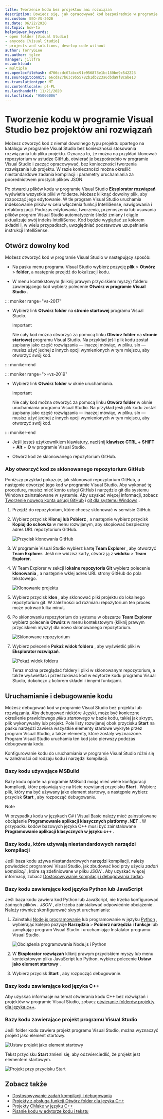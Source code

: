 ```yaml
---
title: Tworzenie kodu bez projektów ani rozwiązań
description: Dowiedz się, jak opracowywać kod bezpośrednio w programie Visual Studio bez potrzeby projektów i rozwiązań.
ms.custom: SEO-VS-2020
ms.date: 06/22/2020
ms.topic: how-to
helpviewer_keywords:
- open folder [Visual Studio]
- anycode [Visual Studio]
- projects and solutions, develop code without
author: TerryGLee
ms.author: tglee
manager: jillfra
ms.workload:
- multiple
ms.openlocfilehash: d706ccdc07abcc91e956878e1bc180be9c542223
ms.sourcegitcommit: 66cda27b63c9b55782b1db223a6dbda9f8cabe13
ms.translationtype: MT
ms.contentlocale: pl-PL
ms.lasthandoff: 11/21/2020
ms.locfileid: "95006006"
---
```

# <a name="develop-code-in-visual-studio-without-projects-or-solutions"></a>Tworzenie kodu w programie Visual Studio bez projektów ani rozwiązań

Możesz otworzyć kod z niemal dowolnego typu projektu opartego na katalogu w programie Visual Studio bez konieczności stosowania rozwiązania lub pliku projektu. Oznacza to, że można na przykład klonować repozytorium w usłudze GitHub, otwierać je bezpośrednio w programie Visual Studio i zacząć opracowywać, bez konieczności tworzenia rozwiązania lub projektu. W razie konieczności można określić niestandardowe zadania kompilacji i parametry uruchamiania za poorednictwem prostych plików JSON.

Po otwarciu plików kodu w programie Visual Studio **Eksplorator rozwiązań** wyświetla wszystkie pliki w folderze. Możesz kliknąć dowolny plik, aby rozpocząć jego edytowanie. W tle program Visual Studio uruchamia indeksowanie plików w celu włączenia funkcji IntelliSense, nawigowania i refaktoryzacji. Podczas edytowania, tworzenia, przenoszenia lub usuwania plików program Visual Studio automatycznie śledzi zmiany i ciągle aktualizuje swój indeks IntelliSense. Kod będzie wyglądać ze kolorem składni i, w wielu przypadkach, uwzględniać podstawowe uzupełnianie instrukcji IntelliSense.

## <a name="open-any-code"></a>Otwórz dowolny kod

Możesz otworzyć kod w programie Visual Studio w następujący sposób:

- Na pasku menu programu Visual Studio wybierz pozycję **plik**  >  **Otwórz**  >  **folder**, a następnie przejdź do lokalizacji kodu.

- W menu kontekstowym (kliknij prawym przyciskiem myszy) folderu zawierającego kod wybierz polecenie **Otwórz w programie Visual Studio** .

::: moniker range="vs-2017"
- Wybierz link **Otwórz folder** na **stronie startowej** programu Visual Studio.

    > [!IMPORTANT]
    > Nie cały kod można otworzyć za pomocą linku **Otwórz folder** na **stronie startowej** programu Visual Studio. Na przykład jeśli plik kodu został zapisany jako część rozwiązania &mdash; inaczej mówiąc, w pliku. sln &mdash; musisz użyć jednej z innych opcji wymienionych w tym miejscu, aby otworzyć swój kod.

::: moniker-end

::: moniker range=">=vs-2019"
- Wybierz link **Otwórz folder** w oknie uruchamiania.

    > [!IMPORTANT]
    > Nie cały kod można otworzyć za pomocą linku **Otwórz folder** w oknie uruchamiania programu Visual Studio. Na przykład jeśli plik kodu został zapisany jako część rozwiązania &mdash; inaczej mówiąc, w pliku. sln &mdash; musisz użyć jednej z innych opcji wymienionych w tym miejscu, aby otworzyć swój kod.

::: moniker-end

- Jeśli jesteś użytkownikiem klawiatury, naciśnij **klawisze CTRL** + **SHIFT** + **Alt** + **O** w programie Visual Studio.

- Otwórz kod ze sklonowanego repozytorium GitHub.

### <a name="to-open-code-from-a-cloned-github-repo"></a>Aby otworzyć kod ze sklonowanego repozytorium GitHub

Poniższy przykład pokazuje, jak sklonować repozytorium GitHub, a następnie otworzyć jego kod w programie Visual Studio. Aby wykonać tę procedurę, musisz mieć konto usługi GitHub i narzędzie git dla systemu Windows zainstalowane w systemie. Aby uzyskać więcej informacji, zobacz [Tworzenie nowego konta usługi GitHub](https://help.github.com/articles/signing-up-for-a-new-github-account/) i [git dla systemu Windows](https://git-for-windows.github.io/) .

1. Przejdź do repozytorium, które chcesz sklonować w serwisie GitHub.

1. Wybierz przycisk **Klonuj lub Pobierz** , a następnie wybierz przycisk **Kopiuj do schowka** w menu rozwijanym, aby skopiować bezpieczny adres URL repozytorium GitHub.

   ![Przycisk klonowania GitHub](./media/VSIDE_Code_Clone.png)

1. W programie Visual Studio wybierz kartę **Team Explorer** , aby otworzyć **Team Explorer**. Jeśli nie widzisz karty, otwórz ją z **widoku**  >  **Team Explorer**.

1. W Team Explorer w sekcji **lokalne repozytoria Git** wybierz polecenie **klonowania** , a następnie wklej adres URL strony GitHub do pola tekstowego.

   ![Klonowanie projektu](./media/VSIDE_Code_Clone2.png)

1. Wybierz przycisk **klon** , aby sklonować pliki projektu do lokalnego repozytorium git. W zależności od rozmiaru repozytorium ten proces może potrwać kilka minut.

1. Po sklonowaniu repozytorium do systemu w obszarze **Team Explorer** wybierz polecenie **Otwórz** w menu kontekstowym (kliknij prawym przyciskiem myszy) dla nowo sklonowanego repozytorium.

   ![Sklonowane repozytorium](./media/VSIDE_Code_Clone3.png)

1. Wybierz polecenie **Pokaż widok folderu** , aby wyświetlić pliki w **Eksplorator rozwiązań**.

   ![Pokaż widok folderu](./media/VSIDE_Code_Clone3_show.png)

   Teraz można przeglądać foldery i pliki w sklonowanym repozytorium, a także wyświetlać i przeszukiwać kod w edytorze kodu programu Visual Studio, dokończc z kolorem składni i innymi funkcjami.

## <a name="run-and-debug-your-code"></a>Uruchamianie i debugowanie kodu

Możesz debugować kod w programie Visual Studio bez projektu lub rozwiązania. Aby debugować niektóre Języki, może być konieczne określenie prawidłowego *pliku startowego* w bazie kodu, takiej jak skrypt, plik wykonywalny lub projekt. Pole listy rozwijanej obok przycisku **Start** na pasku narzędzi zawiera wszystkie elementy startowe wykryte przez program Visual Studio, a także elementy, które zostały wyznaczone. Program Visual Studio uruchamia ten kod jako pierwszy podczas debugowania kodu.

Konfigurowanie kodu do uruchamiania w programie Visual Studio różni się w zależności od rodzaju kodu i narzędzi kompilacji.

### <a name="codebases-that-use-msbuild"></a>Bazy kodu używające MSBuild

Bazy kodu oparte na programie MSBuild mogą mieć wiele konfiguracji kompilacji, które pojawiają się na liście rozwijanej przycisku **Start** . Wybierz plik, który ma być używany jako element startowy, a następnie wybierz przycisk **Start** , aby rozpocząć debugowanie.

> [!NOTE]
> W przypadku kodu w językach C# i Visual Basic należy mieć zainstalowane obciążenie **Programowanie aplikacji klasycznych platformy .NET** . W przypadku kodów bazowych języka C++ musi być zainstalowane **Programowanie aplikacji klasycznych w języku c++** .

### <a name="codebases-that-use-custom-build-tools"></a>Bazy kodu, które używają niestandardowych narzędzi kompilacji

Jeśli baza kodu używa niestandardowych narzędzi kompilacji, należy powiedzieć programowi Visual Studio, jak zbudować kod przy użyciu *zadań kompilacji* , które są zdefiniowane w pliku *JSON* . Aby uzyskać więcej informacji, zobacz [Dostosowywanie kompilacji i debugowania zadań](../ide/customize-build-and-debug-tasks-in-visual-studio.md).

### <a name="codebases-that-contain-python-or-javascript-code"></a>Bazy kodu zawierające kod języka Python lub JavaScript

Jeśli baza kodu zawiera kod Python lub JavaScript, nie trzeba konfigurować żadnych plików *. JSON* , ale trzeba zainstalować odpowiednie obciążenie. Należy również skonfigurować skrypt uruchamiania:

1. Zainstaluj [Node.js programowanie](https://visualstudio.microsoft.com/vs/node-js/) lub programowanie w języku [Python](https://visualstudio.microsoft.com/vs/python/) , wybierając kolejno pozycje **Narzędzia**  >  **Pobierz narzędzia i funkcje** lub zamykając program Visual Studio i uruchamiając Instalator programu Visual Studio.

   ![Obciążenia programowania Node.js i Python](media/python_nodejs_workloads.png)

1. W **Eksplorator rozwiązań** kliknij prawym przyciskiem myszy lub menu kontekstowym pliku JavaScript lub Python, wybierz polecenie **Ustaw jako element startowy** .

1. Wybierz przycisk **Start** , aby rozpocząć debugowanie.

### <a name="codebases-that-contain-c-code"></a>Bazy kodu zawierające kod języka C++

Aby uzyskać informacje na temat otwierania kodu C++ bez rozwiązań i projektów w programie Visual Studio, zobacz [otwieranie folderów projekty dla języka c++](/cpp/build/open-folder-projects-cpp).

### <a name="codebases-that-contain-a-visual-studio-project"></a>Bazy kodu zawierające projekt programu Visual Studio

Jeśli folder kodu zawiera projekt programu Visual Studio, można wyznaczyć projekt jako element startowy.

![Ustaw projekt jako element startowy](media/customize-set-project-as-startup-item.png)

Tekst przycisku **Start** zmieni się, aby odzwierciedlić, że projekt jest elementem startowym.

![Projekt przy przycisku Start](media/customize-start-button-project.png)

## <a name="see-also"></a>Zobacz także

- [Dostosowywanie zadań kompilacji i debugowania](../ide/customize-build-and-debug-tasks-in-visual-studio.md)
- [Projekty z obsługa funkcji Otwórz folder dla języka C++](/cpp/build/open-folder-projects-cpp)
- [Projekty CMake w języku C++](/cpp/build/cmake-projects-in-visual-studio)
- [Pisanie kodu w edytorze kodu i tekstu](../ide/writing-code-in-the-code-and-text-editor.md)
